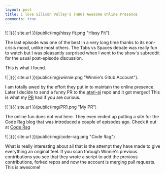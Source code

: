 ```yaml
---
layout: post
title: I love Silicon Valley's (HBO) Awesome Online Presence
comments: true
---
```


![ ]({{ site.url }}/public/img/hissy fit.png  "Hissy Fit")

The last episode was one of the best in a very long time thanks to its non-crisis mood, unlike most others. The Tabs vs Spaces debate was really fun to watch but I was pleasantly surprised when I went to the show's subreddit for the usual post-episode discussion.

This is what I found.

![ ]({{ site.url }}/public/img/winnie.png  "Winnie's Gitub Account").

I am totally awed by the effort they put in to maintain the online presence. Later I decide to send a funny PR to the [atari-ai](https://github.com/Stitchpunk/atari-ai) repo and it got merged! This is what my [PR](https://github.com/Stitchpunk/atari-ai/pull/16) had if you are curious. 

![ ]({{ site.url }}/public/img/PR1.png  "My PR")

The online fun does not end here. They even ended up putting a site for the Code Rag blog that was introduced a couple of episodes ago. Check it out at [Code Rag](coderag.com)

![ ]({{ site.url }}/public/img/code-rag.png  "Code Rag")

What is really interesting about all that is the attempt they have made to give everything an original feel. If you scan through Winnie's previous contributions you see that they wrote  a script to add the previous contributions, forked repos and now the account is merging pull requests. This is awesome!


